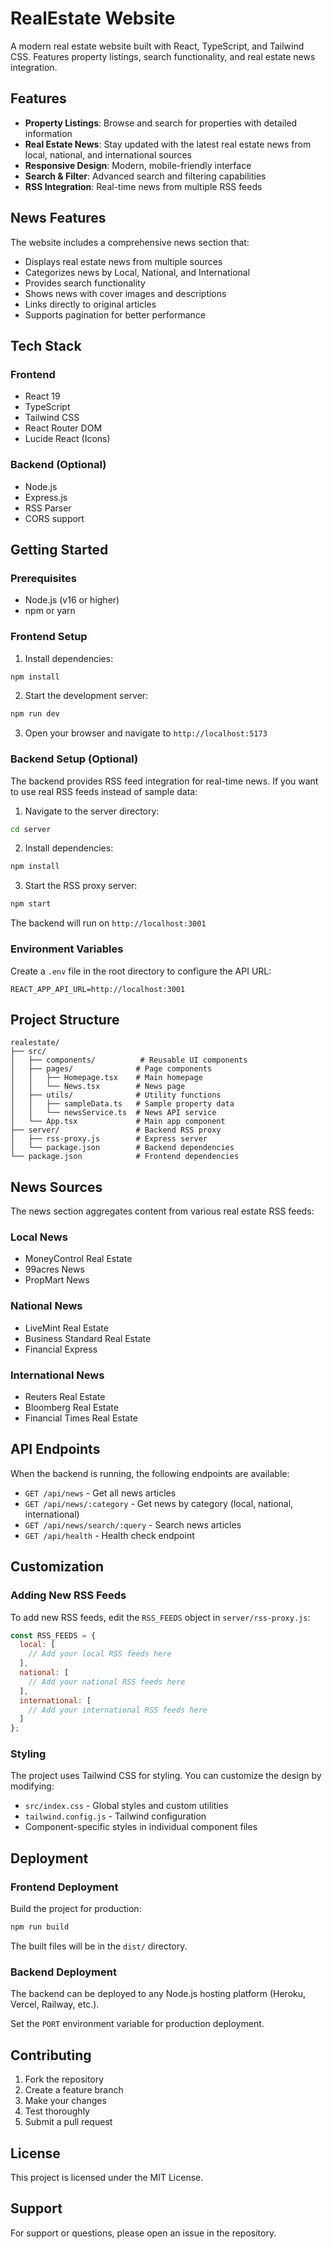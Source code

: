 # RealEstate Website

A modern real estate website built with React, TypeScript, and Tailwind CSS. Features property listings, search functionality, and real estate news integration.

## Features

- **Property Listings**: Browse and search for properties with detailed information
- **Real Estate News**: Stay updated with the latest real estate news from local, national, and international sources
- **Responsive Design**: Modern, mobile-friendly interface
- **Search & Filter**: Advanced search and filtering capabilities
- **RSS Integration**: Real-time news from multiple RSS feeds

## News Features

The website includes a comprehensive news section that:

- Displays real estate news from multiple sources
- Categorizes news by Local, National, and International
- Provides search functionality
- Shows news with cover images and descriptions
- Links directly to original articles
- Supports pagination for better performance

## Tech Stack

### Frontend
- React 19
- TypeScript
- Tailwind CSS
- React Router DOM
- Lucide React (Icons)

### Backend (Optional)
- Node.js
- Express.js
- RSS Parser
- CORS support

## Getting Started

### Prerequisites
- Node.js (v16 or higher)
- npm or yarn

### Frontend Setup

1. Install dependencies:
```bash
npm install
```

2. Start the development server:
```bash
npm run dev
```

3. Open your browser and navigate to `http://localhost:5173`

### Backend Setup (Optional)

The backend provides RSS feed integration for real-time news. If you want to use real RSS feeds instead of sample data:

1. Navigate to the server directory:
```bash
cd server
```

2. Install dependencies:
```bash
npm install
```

3. Start the RSS proxy server:
```bash
npm start
```

The backend will run on `http://localhost:3001`

### Environment Variables

Create a `.env` file in the root directory to configure the API URL:

```env
REACT_APP_API_URL=http://localhost:3001
```

## Project Structure

```
realestate/
├── src/
│   ├── components/          # Reusable UI components
│   ├── pages/              # Page components
│   │   ├── Homepage.tsx    # Main homepage
│   │   └── News.tsx        # News page
│   ├── utils/              # Utility functions
│   │   ├── sampleData.ts   # Sample property data
│   │   └── newsService.ts  # News API service
│   └── App.tsx             # Main app component
├── server/                 # Backend RSS proxy
│   ├── rss-proxy.js        # Express server
│   └── package.json        # Backend dependencies
└── package.json            # Frontend dependencies
```

## News Sources

The news section aggregates content from various real estate RSS feeds:

### Local News
- MoneyControl Real Estate
- 99acres News
- PropMart News

### National News
- LiveMint Real Estate
- Business Standard Real Estate
- Financial Express

### International News
- Reuters Real Estate
- Bloomberg Real Estate
- Financial Times Real Estate

## API Endpoints

When the backend is running, the following endpoints are available:

- `GET /api/news` - Get all news articles
- `GET /api/news/:category` - Get news by category (local, national, international)
- `GET /api/news/search/:query` - Search news articles
- `GET /api/health` - Health check endpoint

## Customization

### Adding New RSS Feeds

To add new RSS feeds, edit the `RSS_FEEDS` object in `server/rss-proxy.js`:

```javascript
const RSS_FEEDS = {
  local: [
    // Add your local RSS feeds here
  ],
  national: [
    // Add your national RSS feeds here
  ],
  international: [
    // Add your international RSS feeds here
  ]
};
```

### Styling

The project uses Tailwind CSS for styling. You can customize the design by modifying:

- `src/index.css` - Global styles and custom utilities
- `tailwind.config.js` - Tailwind configuration
- Component-specific styles in individual component files

## Deployment

### Frontend Deployment

Build the project for production:

```bash
npm run build
```

The built files will be in the `dist/` directory.

### Backend Deployment

The backend can be deployed to any Node.js hosting platform (Heroku, Vercel, Railway, etc.).

Set the `PORT` environment variable for production deployment.

## Contributing

1. Fork the repository
2. Create a feature branch
3. Make your changes
4. Test thoroughly
5. Submit a pull request

## License

This project is licensed under the MIT License.

## Support

For support or questions, please open an issue in the repository.

